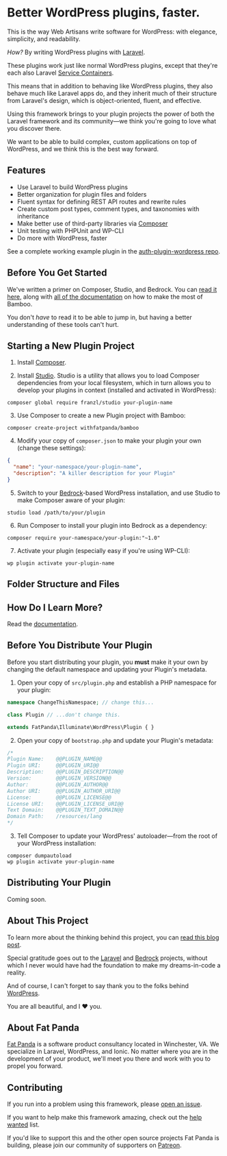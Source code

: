 # Better WordPress plugins, faster.

This is the way Web Artisans write software for WordPress: with elegance, simplicity, and readability.

*How?* By writing WordPress plugins with [Laravel](https://laravel.com).

These plugins work just like normal WordPress plugins, except that they're each also Laravel [Service Containers](https://laravel.com/docs/5.3/container).

This means that in addition to behaving like WordPress plugins, they also behave much like Laravel apps do, and they inherit much of their structure from Laravel's design, which is object-oriented, fluent, and effective.

Using this framework brings to your plugin projects the power of both the Laravel framework and its community—we think you're going to love what you discover there.

We want to be able to build complex, custom applications on top of WordPress, and we think this is the best way forward.

## Features

* Use Laravel to build WordPress plugins
* Better organization for plugin files and folders
* Fluent syntax for defining REST API routes and rewrite rules
* Create custom post types, comment types, and taxonomies with inheritance
* Make better use of third-party libraries via [Composer](https://getcomposer.org/)
* Unit testing with PHPUnit and WP-CLI
* Do more with WordPress, faster

See a complete working example plugin in the [auth-plugin-wordpress repo](https://github.com/withfatpanda/auth-plugin-wordpress).

## Before You Get Started

We've written a primer on Composer, Studio, and Bedrock. You can [read it here](https://withbamboo.com/articles/primer), along with [all of the documentation](https://withbamboo.com) on how to make the most of Bamboo.

You don't *have* to read it to be able to jump in, but having a better understanding of these tools can't hurt.

## Starting a New Plugin Project

1. Install [Composer](https://getcomposer.org/doc/00-intro.md#installation-linux-unix-osx).

2. Install [Studio](https://github.com/franzliedke/studio). Studio is a utility that allows you to load Composer dependencies from your local filesystem, which in turn allows you to develop your plugins in context (installed and activated in WordPress): 

  ```
  composer global require franzl/studio your-plugin-name
  ```

3. Use Composer to create a new Plugin project with Bamboo:

  ```
  composer create-project withfatpanda/bamboo
  ```

4. Modify your copy of `composer.json` to make your plugin your own (change these settings):

  ```json
  {
    "name": "your-namespace/your-plugin-name",
    "description": "A killer description for your Plugin"
  }
  ```

5. Switch to your [Bedrock](https://roots.io/bedrock)-based WordPress installation, and use Studio to make Composer aware of your plugin:

  ```
  studio load /path/to/your/plugin
  ```

6. Run Composer to install your plugin into Bedrock as a dependency:

  ```
  composer require your-namespace/your-plugin:"~1.0" 
  ```

7. Activate your plugin (especially easy if you're using WP-CLI):

  ```
  wp plugin activate your-plugin-name
  ```

## Folder Structure and Files



## How Do I Learn More?

Read the [documentation](https://withbamboo.com).

## Before You Distribute Your Plugin

Before you start distributing your plugin, you **must** make it your own by changing the default namespace and updating your Plugin's metadata.

1. Open your copy of `src/plugin.php` and establish a PHP namespace for your plugin:

  ```php
  namespace ChangeThisNamespace; // change this...

  class Plugin // ...don't change this.

  extends FatPanda\Illuminate\WordPress\Plugin { }

  ```

2. Open your copy of `bootstrap.php` and update your Plugin's metadata:

  ```php
  /*
  Plugin Name:    @@PLUGIN_NAME@@
  Plugin URI:     @@PLUGIN_URI@@
  Description:    @@PLUGIN_DESCRIPTION@@
  Version:        @@PLUGIN_VERSION@@
  Author:         @@PLUGIN_AUTHOR@@ 
  Author URI:     @@PLUGIN_AUTHOR_URI@@
  License:        @@PLUGIN_LICENSE@@
  License URI:    @@PLUGIN_LICENSE_URI@@
  Text Domain:    @@PLUGIN_TEXT_DOMAIN@@
  Domain Path:    /resources/lang
  */
  ```

3. Tell Composer to update your WordPress' autoloader—from the root of your WordPress installation:

  ```
  composer dumpautoload
  wp plugin activate your-plugin-name
  ```

## Distributing Your Plugin

Coming soon.

## About This Project

To learn more about the thinking behind this project, you can [read this blog post](https://www.aaroncollegeman.com/do-more-with-wordpress-faster/).

Special gratitude goes out to the [Laravel](https://laravel.com) and [Bedrock](https://roots.io/bedrock) projects, without which I never would have had the foundation to make my dreams-in-code a reality.

And of course, I can't forget to say thank you to the folks behind [WordPress](https://wordpress.org).

You are all beautiful, and I :heart: you.

## About Fat Panda

[Fat Panda](https://www.withfatpanda.com) is a software product consultancy located in Winchester, VA. We specialize in Laravel, WordPress, and Ionic. No matter where you are in the development of your product, we'll meet you there and work with you to propel you forward.

## Contributing

If you run into a problem using this framework, please [open an issue](https://github.com/withfatpanda/workbench-wordpress/issues).

If you want to help make this framework amazing, check out the [help wanted](https://github.com/withfatpanda/workbench-wordpress/issues?q=is%3Aissue+is%3Aopen+label%3A%22help+wanted%22) list.

If you'd like to support this and the other open source projects Fat Panda is building, please join our community of supporters on [Patreon](https://www.patreon.com/withfatpanda).

